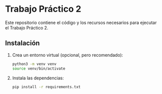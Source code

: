 # Trabajo Práctico 2

Este repositorio contiene el código y los recursos necesarios para ejecutar el Trabajo Práctico 2.

## Instalación

1. Crea un entorno virtual (opcional, pero recomendado):
   ```bash
   python3 -m venv venv
   source venv/bin/activate
   ```
2. Instala las dependencias:
   ```bash
   pip install -r requirements.txt
   ```
